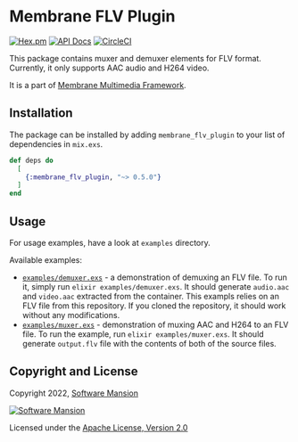 # Membrane FLV Plugin

[![Hex.pm](https://img.shields.io/hexpm/v/membrane_flv_plugin.svg)](https://hex.pm/packages/membrane_flv_plugin)
[![API Docs](https://img.shields.io/badge/api-docs-yellow.svg?style=flat)](https://hexdocs.pm/membrane_flv_plugin)
[![CircleCI](https://circleci.com/gh/membraneframework/membrane_flv_plugin.svg?style=svg)](https://circleci.com/gh/membraneframework/membrane_flv_plugin)

This package contains muxer and demuxer elements for FLV format. Currently, it only supports AAC audio and H264 video.

It is a part of [Membrane Multimedia Framework](https://membraneframework.org).

## Installation

The package can be installed by adding `membrane_flv_plugin` to your list of dependencies in `mix.exs`.

```elixir
def deps do
  [
	{:membrane_flv_plugin, "~> 0.5.0"}
  ]
end
```

## Usage
For usage examples, have a look at `examples` directory.

Available examples:
- [`examples/demuxer.exs`](examples/demuxer.exs) - a demonstration of demuxing an FLV file. To run it, simply run `elixir examples/demuxer.exs`. It should generate `audio.aac` and `video.aac` extracted from the container. This exampls relies on an FLV file from this repository. If you cloned the repository, it should work without any modifications.
- [`examples/muxer.exs`](examples/muxer.exs) - demonstration of muxing AAC and H264 to an FLV file. To run the example, run `elixir examples/muxer.exs`. It should generate `output.flv` file with the contents of both of the source files.

## Copyright and License

Copyright 2022, [Software Mansion](https://swmansion.com/?utm_source=git&utm_medium=readme&utm_campaign=membrane_flv_plugin)

[![Software Mansion](https://logo.swmansion.com/logo?color=white&variant=desktop&width=200&tag=membrane-github)](https://swmansion.com/?utm_source=git&utm_medium=readme&utm_campaign=membrane_flv_plugin)

Licensed under the [Apache License, Version 2.0](LICENSE)
